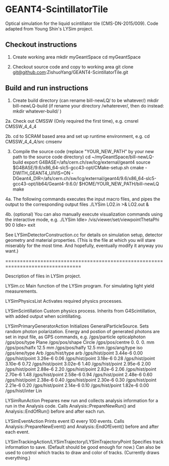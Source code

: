 # GEANT4-ScintillatorTile
Optical simulation for the liquid scintillator tile (CMS-DN-2015/009). Code adapted from Young Shin's LYSim project. 

Checkout instructions
----------------------
1. Create working area
mkdir myGeantSpace
cd myGeantSpace

2. Checkout source code and copy to working area
git clone git@github.com:ZishuoYang/GEANT4-ScintillatorTile.git

Build and run instructions
-----------------------------
1. Create build directory (can rename bill-newLQ/ to be whatever/)
mkdir bill-newLQ-build (if rename your directory /whaterever/, then do instead: mkdir whatever-build/ )

2a. Check out CMSSW (Only required the first time), e.g.
cmsrel CMSSW_4_4_4

2b. cd to SCRAM based area and set up runtime environment, e.g.
cd CMSSW_4_4_4/src
cmsenv

3. Compile the source code (replace "YOUR_NEW_PATH" by your new path to the source code directory)
cd ~/myGeantSpace/bill-newLQ-build
export G4BASE=/afs/cern.ch/sw/lcg/external/geant4
source $G4BASE/9.6/x86_64-slc5-gcc43-opt/CMake-setup.sh
cmake -DWITH_GEANT4_UIVIS=ON -DGeant4_DIR=/afs/cern.ch/sw/lcg/external/geant4/9.6/x86_64-slc5-gcc43-opt/lib64/Geant4-9.6.0/ $HOME/YOUR_NEW_PATH/bill-newLQ
make

4a. The following commands executes the input macro files, and pipes the output to the corresponding output files
./LYSim LO2.in >& LO2.out &

4b. (optional) You can also manually execute visualization commands using the interactive mode, e.g.
./LYSim
Idle> /vis/viewer/set/viewpointThetaPhi 90 0
Idle> exit


See LYSimDetectorConstruction.cc for details on simulation setup, detector geometry and material properties. (This is the file at which you will stare miserably for the most time. And hopefully, eventually modify it anyway you want.)

================================================================================

Description of files in LYSim project.

LYSim.cc
Main function of the LYSim program. For simulating light yield measurements.

LYSimPhysicsList
Activates required physics processes.

LYSimScintillation
Custom physics process. Inherits from G4Scintillation, with added output when scintillating.

LYSimPrimaryGeneratorAction
Initializes GeneralParticleSource. Sets random photon polarization. 
Energy and postion of generated photons are set in input file, as GPS commands,
e.g.
/gps/particle opticalphoton
/gps/pos/type Plane
/gps/pos/shape Circle
/gps/pos/centre 0. 0. 0. mm
/gps/pos/halfx 12.5 mm
/gps/pos/halfy 12.5 mm
/gps/ang/type iso
/gps/ene/type Arb
/gps/hist/type arb
/gps/hist/point 3.44e-6 0.00
/gps/hist/point 3.26e-6 0.06
/gps/hist/point 3.18e-6 0.28
/gps/hist/point 3.10e-6 0.72
/gps/hist/point 3.02e-6 1.40
/gps/hist/point 2.95e-6 2.00
/gps/hist/point 2.88e-6 2.20
/gps/hist/point 2.82e-6 2.06
/gps/hist/point 2.70e-6 1.48
/gps/hist/point 2.58e-6 0.94
/gps/hist/point 2.48e-6 0.60
/gps/hist/point 2.38e-6 0.40
/gps/hist/point 2.30e-6 0.30
/gps/hist/point 2.21e-6 0.20
/gps/hist/point 2.14e-6 0.10
/gps/hist/point 1.82e-6 0.00
/gps/hist/inter Lin

LYSimRunAction
Prepares new run and collects analysis information for a run in the Analysis code.
Calls Analysis::PrepareNewRun() and Analysis::EndOfRun() before and after each run.

LYSimEventAction
Prints event ID every 100 events.
Calls Analysis::PrepareNewEvent() and Analysis::EndOfEvent() before and after each event.

LYSimTrackingAction/LYSimTrajectory/LYSimTrajectoryPoint
Specifies track information to save. (Default should be good enough for now.)
Can also be used to control which tracks to draw and color of tracks. (Currently draws everything.)
